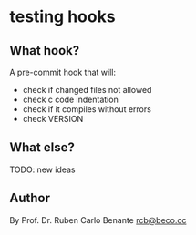 # testing hooks

## What hook?

A pre-commit hook that will:

* check if changed files not allowed
* check c code indentation
* check if it compiles without errors
* check VERSION

## What else?

TODO: new ideas

## Author

By Prof. Dr. Ruben Carlo Benante <rcb@beco.cc>



